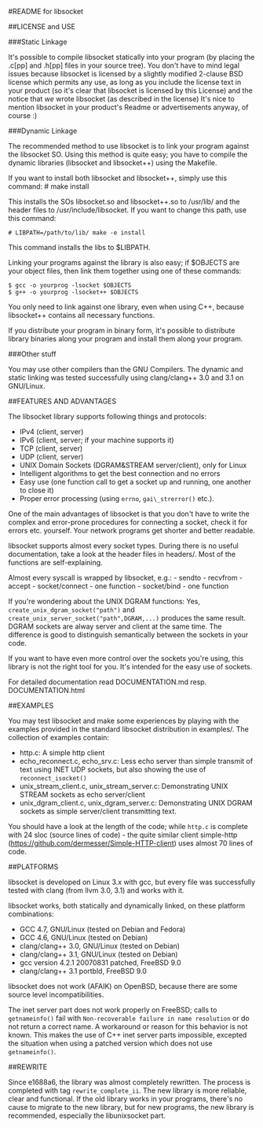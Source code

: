 #README for libsocket

##LICENSE and USE

###Static Linkage

It's possible to compile libsocket statically into your program (by placing the .c[pp] and .h[pp] files in your source tree).
You don't have to mind legal issues because libsocket is licensed by a slightly modified 2-clause BSD license which permits
any use, as long as you include the license text in your product (so it's clear that libsocket is licensed by this License)
and the notice that *we* wrote libsocket (as described in the license)
It's nice to mention libsocket in your product's Readme or advertisements anyway, of course :)

###Dynamic Linkage

The recommended method to use libsocket is to link your program against the libsocket SO.
Using this method is quite easy; you have to compile the dynamic libraries (libsocket and libsocket++)
using the Makefile.

If you want to install both libsocket and libsocket++, simply use this command:
	# make install

This installs the SOs libsocket.so and libsocket++.so to /usr/lib/ and the header files to
/usr/include/libsocket. If you want to change this path, use this command:

	# LIBPATH=/path/to/lib/ make -e install

This command installs the libs to $LIBPATH.

Linking your programs against the library is also easy; if $OBJECTS are your object files, then link them together using one of these
commands:

	$ gcc -o yourprog -lsocket $OBJECTS
	$ g++ -o yourprog -lsocket++ $OBJECTS

You only need to link against one library, even when using C++, because libsocket++ contains all necessary functions.

If you distribute your program in binary form, it's possible to distribute library binaries along your program and install them
along your program.

###Other stuff

You may use other compilers than the GNU Compilers. The dynamic and static linking was tested successfully using
clang/clang++ 3.0 and 3.1 on GNU/Linux.

##FEATURES AND ADVANTAGES

The libsocket library supports following things and protocols:

* IPv4 (client, server)
* IPv6 (client, server; if your machine supports it)
* TCP (client, server)
* UDP (client, server)
* UNIX Domain Sockets (DGRAM&STREAM server/client), only for Linux
* Intelligent algorithms to get the best connection and no errors
* Easy use (one function call to get a socket up and running, one another to close it)
* Proper error processing (using `errno`, `gai\_strerror()` etc.).

One of the main advantages of libsocket is that you don't have to write the complex and error-prone
procedures for connecting a socket, check it for errors etc. yourself. Your network programs
get shorter and better readable.

libsocket supports almost every socket types. During there is no useful documentation, take a look
at the header files in headers/. Most of the functions are self-explaining.

Almost every syscall is wrapped by libsocket, e.g.:
	- sendto
	- recvfrom
	- accept
	- socket/connect - one function
	- socket/bind    - one function

If you're wondering about the UNIX DGRAM functions: Yes, `create_unix_dgram_socket("path")` and `create_unix_server_socket("path",DGRAM,...)`
produces the same result. DGRAM sockets are alway server and client at the same time. The difference is good to distinguish
semantically between the sockets in your code.

If you want to have even more control over the sockets you're using, this library is not the right tool for you. It's intended for the easy
use of sockets.

For detailed documentation read DOCUMENTATION.md resp. DOCUMENTATION.html

##EXAMPLES

You may test libsocket and make some experiences by playing with the examples provided in the standard libsocket distribution
in examples/.
The collection of examples contain:

* http.c: A simple http client
* echo\_reconnect.c, echo\_srv.c: Less echo server than simple transmit of text using INET UDP sockets, but also showing the use of `reconnect_isocket()`
* unix\_stream\_client.c, unix\_stream\_server.c: Demonstrating UNIX STREAM sockets as echo server/client
* unix\_dgram\_client.c, unix\_dgram\_server.c: Demonstrating UNIX DGRAM sockets as simple server/client transmitting text.

You should have a look at the length of the code; while `http.c` is complete with 24 sloc (source lines of code) - the quite similar client
simple-http (https://github.com/dermesser/Simple-HTTP-client) uses almost 70 lines of code.

##PLATFORMS

libsocket is developed on Linux 3.x with gcc, but every file was successfully tested with clang (from llvm 3.0, 3.1) and works with it.

libsocket works, both statically and dynamically linked, on these platform combinations:

- GCC 4.7, GNU/Linux (tested on Debian and Fedora)
- GCC 4.6, GNU/Linux (tested on Debian)
- clang/clang++ 3.0, GNU/Linux (tested on Debian)
- clang/clang++ 3.1, GNU/Linux (tested on Debian)
- gcc version 4.2.1 20070831 patched, FreeBSD 9.0
- clang/clang++ 3.1 portbld, FreeBSD 9.0

libsocket does not work (AFAIK) on OpenBSD, because there are some source level incompatibilities.

The inet server part does not work properly on FreeBSD; calls to `getnameinfo()` fail with `Non-recoverable failure in name resolution` or do not return a correct name. A workaround or reason for this behavior is not known.
This makes the use of C++ inet server parts impossible, excepted the situation when using a patched version which does not use `getnameinfo()`.

##REWRITE

Since e1688a6, the library was almost completely rewritten. The process is completed with tag `rewrite_complete_ii`.
The new library is more reliable, clear and functional. If the old library works in your programs, there's no cause
to migrate to the new library, but for new programs, the new library is recommended, especially the libunixsocket part.
